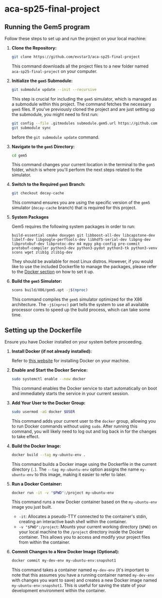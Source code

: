 # aca-sp25-final-project

## Running the Gem5 program

Follow these steps to set up and run the project on your local machine:

1.  **Clone the Repository:**
    ```bash
    git clone https://github.com/evstar3/aca-sp25-final-project
    ```
    This command downloads all the project files to a new folder named `aca-sp25-final-project` on your computer.

2.  **Initialize the `gem5` Submodule:**
    ```bash
    git submodule update --init --recursive
    ```
    This step is crucial for including the `gem5` simulator, which is managed as a submodule within this project. The command fetches the necessary `gem5` files. If you've previously cloned the project and are just setting up the submodule, you might need to first run:
    ```bash
    git config --file .gitmodules submodule.gem5.url https://github.com/evstar3/aca-sp25-gem5.git
    git submodule sync
    ```
    before the `git submodule update` command.

3.  **Navigate to the `gem5` Directory:**
    ```bash
    cd gem5
    ```
    This command changes your current location in the terminal to the `gem5` folder, which is where you'll perform the next steps related to the simulator.

4.  **Switch to the Required `gem5` Branch:**
    ```bash
    git checkout decay-cache
    ```
    This command ensures you are using the specific version of the `gem5` simulator (`decay-cache` branch) that is required for this project.

5.  **System Packages**

    Gem5 requires the following system packages in order to run:
    ```
    build-essential cmake doxygen git libboost-all-dev libcapstone-dev libelf-dev libgoogle-perftools-dev libhdf5-serial-dev libpng-dev libprotobuf-dev libprotoc-dev m4 mypy pkg-config pre-commit protobuf-compiler python3-dev python3-pydot python3-tk python3-venv scons wget zlib1g zlib1g-dev
    ```
    They should be available for most Linux distros. However, if you would like to use the included Dockerfile to manage the packages, please refer to the [Docker section](https://github.com/evstar3/aca-sp25-final-project?tab=readme-ov-file#setting-up-the-dockerfile) on how to set it up. 


6. **Build the `gem5` Simulator:**
     ```bash
    scons build/X86/gem5.opt -j$(nproc)
    ```
    This command compiles the `gem5` simulator optimized for the X86 architecture. The `-j$(nproc)` part tells the system to use all available processor cores to speed up the build process, which can take some time.


## Setting up the Dockerfile

Ensure you have Docker installed on your system before proceeding.

1.  **Install Docker (if not already installed):**
    
    Refer to [this website](https://docs.docker.com/get-started/get-docker/) for installing Docker on your machine.

2.  **Enable and Start the Docker Service:**
    ```bash
    sudo systemctl enable --now docker
    ```
    This command enables the Docker service to start automatically on boot and immediately starts the service in your current session.

3.  **Add Your User to the Docker Group:**
    ```bash
    sudo usermod -aG docker $USER
    ```
    This command adds your current user to the `docker` group, allowing you to run Docker commands without using `sudo`. After running this command, you will likely need to log out and log back in for the changes to take effect.

4.  **Build the Docker Image:**
    ```bash
    docker build --tag my-ubuntu-env .
    ```
    This command builds a Docker image using the Dockerfile in the current directory (`.`). The `--tag my-ubuntu-env` option assigns the name `my-ubuntu-env` to this image, making it easier to refer to later.

5.  **Run a Docker Container:**
    ```bash
    docker run -it -v "$PWD":/project my-ubuntu-env
    ```
    This command runs a new Docker container based on the `my-ubuntu-env` image you just built.
    * `-it`: Allocates a pseudo-TTY connected to the container's stdin, creating an interactive bash shell within the container.
    * `-v "$PWD":/project`: Mounts your current working directory (`$PWD`) on your local machine to the `/project` directory inside the Docker container. This allows you to access and modify your project files from within the container.

6.  **Commit Changes to a New Docker Image (Optional):**
    ```bash
    docker commit my-dev-env my-ubuntu-env:snapshot1
    ```
    This command takes a container named `my-dev-env` (it's important to note that this assumes you have a running container named `my-dev-env` with changes you want to save) and creates a new Docker image named `my-ubuntu-env:snapshot1`. This is useful for saving the state of your development environment within the container.
